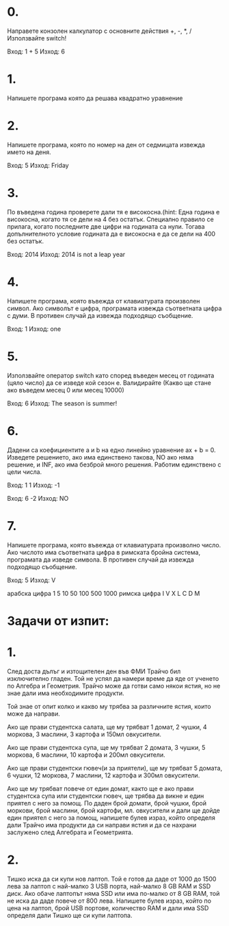 # 0.
Направете конзолен калкулатор с основните действия +, -, *, /
Използвайте switch!
 
Вход: 1 + 5
Изход: 6
 
# 1. 
Напишете програма която да решава квадратно уравнение 
 
# 2.
Напишете програма, която по номер на ден от седмицата извежда името на деня.

Вход: 5 
Изход: Friday
 
# 3.
По въведена година проверете дали тя е високосна.(hint: Една година е високосна, когато тя се дели на 4 без остатък. 
Специално правило се прилага, когато последните две цифри на годината са нули. Тогава допълнителното условие годината да е високосна 
е да се дели на 400 без остатък.
 
Вход: 2014
Изход: 2014 is not a leap year
 
# 4. 
Напишете програма, която въвежда от клавиатурата произволен символ. Ако символът е цифра, програмата извежда съответната цифра с думи. 
В противен случай да извежда подходящо съобщение.

Вход: 1 
Изход: one 
 
# 5.
Използвайте оператор switch като според въведен месец от годината (цяло число) да се изведе кой сезон е. 
Валидирайте (Какво ще стане ако въведем месец 0 или месец 10000)
 
Вход: 6
Изход: The season is summer!
 
 
# 6.
Дадени са коефициентите a и b на едно линейно уравнение ax + b = 0.
Изведете решението, ако има единствено такова, NO ако няма решение, и INF, ако има безброй много решения. Работим единствено с цели числа.
 
Вход: 1 1
Изход: -1
 
Вход: 6 -2
Изход: NO
 
# 7.
Напишете програма, която въвежда от клавиатурата произволно число. Ако числото има съответната цифра в римската бройна система, 
програмата да изведе символа. В противен случай да извежда подходящо съобщение.

Вход: 5
Изход: V

арабска цифра 	1 	5 	10 	50 	100 	500 	1000
римска цифра 	I 	V 	X 	L 	C 	D 	M
 
# Задачи от изпит:  
# 1.
След доста дълъг и изтощителен ден във ФМИ Трайчо бил изключително гладен. Той не успял да намери време да яде от ученето по Алгебра и Геометрия. 
Трайчо може да готви само някои ястия, но не знае дали има необходимите продукти.
 
Той знае от опит колко и какво му трябва за различните ястия, които може да направи.
 
Ако ще прави студентска салата, ще му трябват 1 домат, 2 чушки, 4 моркова, 3 маслини, 3 картофа и 150мл овкусители.
 
Ако ще прави студентска супа, ще му трябват 2 домата, 3 чушки, 5 моркова, 6 маслини, 10 картофа и 200мл овкусители.
 
Ако ще прави студентски гювеч(и за приятели), ще му трябват 5 домата, 6 чушки, 12 моркова, 7 маслини, 12 картофа и 300мл овкусители.
 
Ако ще му трябват повече от един домат, както ще е ако прави студентска супа или студентски гювеч, ще трябва да викне и един приятел с него за помощ. 
По даден брой домати, брой чушки, брой моркови, брой маслини, брой картофи, мл. овкусители и дали ще дойде един приятел с него за помощ,
напишете булев израз, който определя дали Трайчо има продукти да си направи ястия и да се нахрани заслужено след Алгебрата и Геометрията.
 
# 2.
Тишко иска да си купи нов лаптоп. Той е готов да даде от 1000 до 1500 лева за лаптоп с най-малко 3 USB порта, най-малко 8 GB RAM и SSD диск.
Ако обаче лаптопът няма SSD или има по-малко от 8 GB RAM, той не иска да даде повече от 800 лева. Напишете булев израз, който по цена на лаптоп, 
брой USB портове, количество RAM и дали има SSD определя дали Тишко ще си купи лаптопа.
